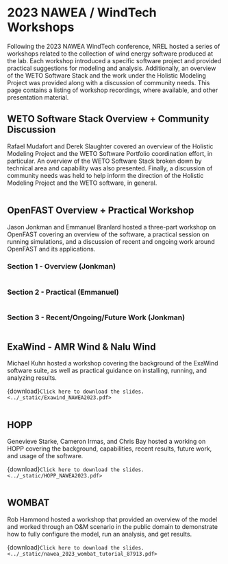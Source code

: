 # 2023 NAWEA / WindTech Workshops

Following the 2023 NAWEA WindTech conference, NREL hosted a series of workshops related to the
collection of wind energy software produced at the lab.
Each workshop introduced a specific software project and provided practical suggestions
for modeling and analysis.
Additionally, an overview of the WETO Software Stack and the work under the Holistic Modeling
Project was provided along with a discussion of community needs.
This page contains a listing of workshop recordings, where available, and other presentation
material.

## WETO Software Stack Overview + Community Discussion

Rafael Mudafort and Derek Slaughter covered an overview of the Holistic Modeling Project and 
the WETO Software Portfolio coordination effort, in particular.
An overview of the WETO Software Stack broken down by
technical area and capability was also presented. Finally, a discussion of community needs
was held to help inform the direction of the Holistic Modeling Project and the WETO software,
in general.

```{youtube} _RBIK_csy0w
```

## OpenFAST Overview + Practical Workshop

Jason Jonkman and Emmanuel Branlard hosted a three-part workshop on OpenFAST covering an overview
of the software, a practical session on running simulations, and a discussion of recent and ongoing
work around OpenFAST and its applications.

### Section 1 - Overview (Jonkman)
```{youtube} 5Cv2wZ-8jr8
```

### Section 2 - Practical (Emmanuel)
```{youtube} LKCjpU_88UI
```

### Section 3 - Recent/Ongoing/Future Work (Jonkman)
```{youtube} ZSkaP9CzqgA
```

## ExaWind - AMR Wind & Nalu Wind

Michael Kuhn hosted a workshop covering the background of the ExaWind software
suite, as well as practical guidance on installing, running, and analyzing results.

{download}`Click here to download the slides.<../_static/Exawind_NAWEA2023.pdf>`

```{pdf-include} ../_static/Exawind_NAWEA2023.pdf
```

## HOPP

Genevieve Starke, Cameron Irmas, and Chris Bay hosted a working on HOPP covering the background,
capabilities, recent results, future work, and usage of the software.

{download}`Click here to download the slides.<../_static/HOPP_NAWEA2023.pdf>`

```{pdf-include} ../_static/HOPP_NAWEA2023.pdf
```

## WOMBAT

Rob Hammond hosted a workshop that provided an overview of the model and worked through an O&M
scenario in the public domain to demonstrate how to fully configure the model, run an analysis, and
get results.

{download}`Click here to download the slides.<../_static/nawea_2023_wombat_tutorial_87913.pdf>`

```{pdf-include} ../_static/nawea_2023_wombat_tutorial_87913.pdf
```
